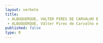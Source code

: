 ```yaml
---
layout: verbete
title:
 - ALBUQUERQUE, VALTER PIRES DE CARVALHO E
 - ALBUQUERQUE, Válter Pires de Carvalho e
published: false
type: R
---
```


